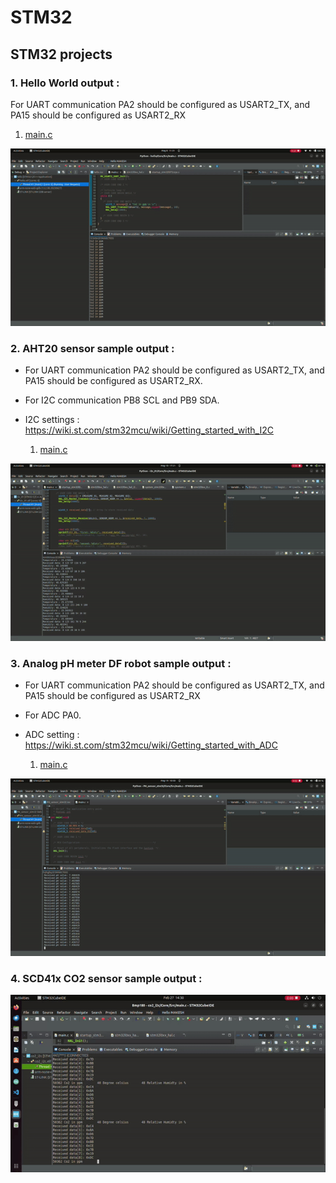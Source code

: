 # STM32
## STM32 projects

### 1. Hello  World output :

For UART communication PA2 should be configured as USART2_TX, and PA15 should be configured as USART2_RX
1. [main.c](https://github.com/makeshm98/STM32/blob/main/hello/Core/Src/main.c)

![alt text](https://github.com/makeshm98/STM32/blob/main/hello/ezgif.com-video-to-gif-converter.gif)

### 2. AHT20 sensor sample output : 

* For UART communication PA2 should be configured as USART2_TX, and PA15 should be configured as USART2_RX.
* For I2C communication PB8 SCL and PB9 SDA.
* I2C settings : https://wiki.st.com/stm32mcu/wiki/Getting_started_with_I2C

  1. [main.c](https://github.com/makeshm98/STM32/blob/main/I2c_hal/Core/Src/main.c)

![alt text](https://github.com/makeshm98/STM32/blob/main/I2c_01/Screencastfrom10-05-24052154PMIST-ezgif.com-video-to-gif-converter.gif)

### 3. Analog pH meter DF robot sample output :

* For UART communication PA2 should be configured as USART2_TX, and PA15 should be configured as USART2_RX
* For ADC PA0.
* ADC setting : https://wiki.st.com/stm32mcu/wiki/Getting_started_with_ADC

  1. [main.c](https://github.com/makeshm98/STM32/blob/main/PH_sensor_stm32/Core/Src/main.c)
  
![alt text](https://github.com/makeshm98/STM32/blob/main/PH_sensor_stm32/ezgif.com-video-to-gif-converter(2).gif)

### 4. SCD41x CO2 sensor sample output :

![alt text](https://github.com/makeshm98/STM32/blob/main/scd41_co2-stm32/images/ezgif-5-6d17baf8e4.gif)
